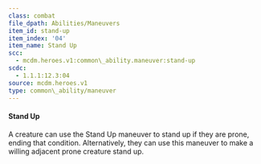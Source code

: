 ```yaml
---
class: combat
file_dpath: Abilities/Maneuvers
item_id: stand-up
item_index: '04'
item_name: Stand Up
scc:
  - mcdm.heroes.v1:common\_ability.maneuver:stand-up
scdc:
  - 1.1.1:12.3:04
source: mcdm.heroes.v1
type: common\_ability/maneuver
---
```


#### Stand Up

A creature can use the Stand Up maneuver to stand up if they are prone, ending that condition. Alternatively, they can use this maneuver to make a willing adjacent prone creature stand up.
